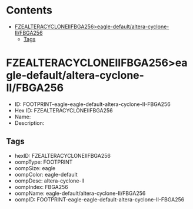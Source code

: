 



Contents
========

* [FZEALTERACYCLONEIIFBGA256>eagle-default/altera-cyclone-II/FBGA256](#fzealteracycloneiifbga256eagle-defaultaltera-cyclone-iifbga256)
	* [Tags](#tags)

# FZEALTERACYCLONEIIFBGA256>eagle-default/altera-cyclone-II/FBGA256

- ID: FOOTPRINT-eagle-eagle-default-altera-cyclone-II-FBGA256
- Hex ID: FZEALTERACYCLONEIIFBGA256
- Name: 
- Description: 

## Tags

- hexID: FZEALTERACYCLONEIIFBGA256
- oompType: FOOTPRINT
- oompSize: eagle
- oompColor: eagle-default
- oompDesc: altera-cyclone-II
- oompIndex: FBGA256
- oompName: eagle-default/altera-cyclone-II/FBGA256
- oompID: FOOTPRINT-eagle-eagle-default-altera-cyclone-II-FBGA256
